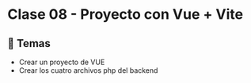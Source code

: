 # Clase 08 - Proyecto con Vue + Vite

## 🎯 Temas
- Crear un proyecto de VUE 
- Crear los cuatro archivos php del backend 
